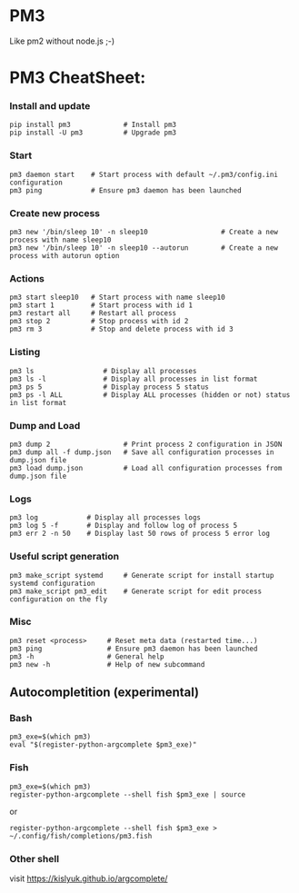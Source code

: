 # PM3
Like pm2 without node.js ;-)

# PM3 CheatSheet:
### Install and update
```
pip install pm3             # Install pm3
pip install -U pm3          # Upgrade pm3
```

### Start
```
pm3 daemon start    # Start process with default ~/.pm3/config.ini configuration 
pm3 ping            # Ensure pm3 daemon has been launched
```


### Create new process
```
pm3 new '/bin/sleep 10' -n sleep10                  # Create a new process with name sleep10
pm3 new '/bin/sleep 10' -n sleep10 --autorun        # Create a new process with autorun option
```
### Actions
```
pm3 start sleep10   # Start process with name sleep10
pm3 start 1         # Start process with id 1
pm3 restart all     # Restart all process
pm3 stop 2          # Stop process with id 2 
pm3 rm 3            # Stop and delete process with id 3
```

### Listing
```
pm3 ls                 # Display all processes
pm3 ls -l              # Display all processes in list format
pm3 ps 5               # Display process 5 status
pm3 ps -l ALL          # Display ALL processes (hidden or not) status in list format
```

### Dump and Load
```
pm3 dump 2                  # Print process 2 configuration in JSON
pm3 dump all -f dump.json   # Save all configuration processes in dump.json file 
pm3 load dump.json          # Load all configuration processes from dump.json file 
```

### Logs
```
pm3 log            # Display all processes logs
pm3 log 5 -f       # Display and follow log of process 5
pm3 err 2 -n 50    # Display last 50 rows of process 5 error log 
```

### Useful script generation
```
pm3 make_script systemd     # Generate script for install startup systemd configuration
pm3 make_script pm3_edit    # Generate script for edit process configuration on the fly 
```


### Misc
```
pm3 reset <process>     # Reset meta data (restarted time...)
pm3 ping                # Ensure pm3 daemon has been launched
pm3 -h                  # General help
pm3 new -h              # Help of new subcommand  
```


## Autocompletition (experimental)
### Bash
```
pm3_exe=$(which pm3)
eval "$(register-python-argcomplete $pm3_exe)"
```

### Fish
```
pm3_exe=$(which pm3)
register-python-argcomplete --shell fish $pm3_exe | source
```
or
```
register-python-argcomplete --shell fish $pm3_exe > ~/.config/fish/completions/pm3.fish
```

### Other shell
visit https://kislyuk.github.io/argcomplete/


